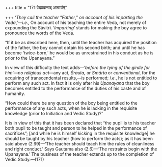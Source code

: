 +++
title = "171 वेदप्रदानाद् आचार्यम्"

+++
‘*They call the teacher* “*Father*,” *on account of his imparting the*
*Veda*,’—*i.e*., On account of his teaching the entire Veda, not merely
of expounding the Sāvitrī. ‘*Imparting*’ stands for making the boy agree
to pronounce the words of the Veda.

“If it be as described here, then, until the teacher has acquired the
position of the father, the boy cannot obtain his second birth; and
until he has become ‘twice-born,’ he would be as unrestrained in his
conduct as he is prior to the Upanayana.”

In view of this difficulty the text adds—‘*before the tying of the
girdle for him*’—*no religious act*—any act, *Śrauta*, or *Smārta* or
*conventional*, for the acquiring of transcendental results,—is
performed; *i.e*., he is not entitled to perform any such act. In fact
it is only after his *Upanayana* that the boy becomes entitled to the
performance of the duties of his caste and of humanity.

“How could there be any question of the boy being entitled to the
performance of any such acts, when he is lacking in the requisite
knowledge (prior to Initiation and Vedic Study)?”

It is in view of this that it has been declared that “the pupil is to
his teacher both pupil to be taught and person to he helped in the
performance of sacrifices”; \[and while he is himself kicking in the
requisite knowledge\] he should be taught by his teacher (how to perform
the acts); as it has been said above (2.69)—‘The teacher should teach
him the rules of cleanliness and right conduct.’ Says Gautama also
(2.6)—‘The restraints begin with the Upanayana.’ The business of the
teacher extends up to the completion of Vedic Study.—(171)


